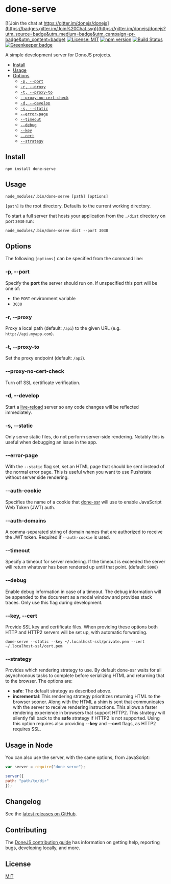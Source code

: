 # done-serve

[![Join the chat at https://gitter.im/donejs/donejs](https://badges.gitter.im/Join%20Chat.svg)](https://gitter.im/donejs/donejs?utm_source=badge&utm_medium=badge&utm_campaign=pr-badge&utm_content=badge)
[![License: MIT](https://img.shields.io/badge/license-MIT-blue.svg)](https://github.com/donejs/done-serve/blob/master/LICENSE.md)
[![npm version](https://badge.fury.io/js/done-serve.svg)](http://badge.fury.io/js/done-serve)
[![Build Status](https://travis-ci.org/donejs/done-serve.svg?branch=master)](https://travis-ci.org/donejs/done-serve)
[![Greenkeeper badge](https://badges.greenkeeper.io/donejs/done-serve.svg)](https://greenkeeper.io/)

A simple development server for DoneJS projects.

- [Install](#install)
- [Usage](#usage)
- [Options](#options)
  - <code>[-p, --port](#-p---port)</code>
  - <code>[-r, --proxy](#-r---proxy)</code>
  - <code>[-t, --proxy-to](#-t---proxy-to)</code>
  - <code>[--proxy-no-cert-check](#--proxy-no-cert-check)</code>
  - <code>[-d, --develop](#-d---develop)</code>
  - <code>[-s, --static](#-s--static)</code>
  - <code>[--error-page](#--error-page)</code>
  - <code>[--timeout](#--timeout)</code>
  - <code>[--debug](#--debug)</code>
  - <code>[--key](#--key)</code>
  - <code>[--cert](#--cert)</code>
  - <code>[--strategy](#--strategy)</code>

## Install

```
npm install done-serve
```

## Usage

```
node_modules/.bin/done-serve [path] [options]
```

`[path]` is the root directory. Defaults to the current working directory.

To start a full server that hosts your application from the `./dist` directory on port `3030` run:

```
node_modules/.bin/done-serve dist --port 3030
```

## Options

The following `[options]` can be specified from the command line:

### -p, --port

Specify the **port** the server should run on. If unspecified this port will be one of:

* the `PORT` environment variable
* `3030`

### -r, --proxy

Proxy a local path (default: `/api`) to the given URL (e.g. `http://api.myapp.com`).

### -t, --proxy-to

Set the proxy endpoint (default: `/api`).

### --proxy-no-cert-check

Turn off SSL certificate verification.

### -d, --develop

Start a [live-reload](http://stealjs.com/docs/steal.live-reload.html) server so any code changes will be reflected immediately.

### -s, --static

Only serve static files, do not perform server-side rendering. Notably this is useful when debugging an issue in the app.

### --error-page <filename>

With the `--static` flag set, set an HTML page that should be sent instead of the normal error page. This is useful when you want to use Pushstate without server side rendering.

### --auth-cookie

Specifies the name of a cookie that [done-ssr](https://github.com/donejs/done-ssr#options) will use to enable JavaScript Web Token (JWT) auth.

### --auth-domains

A comma-separated string of domain names that are authorized to receive the JWT token.  Required if `--auth-cookie` is used.

### --timeout

Specify a timeout for server rendering. If the timeout is exceeded the server will return whatever has been rendered up until that point. (default: `5000`)

### --debug

Enable debug information in case of a timeout. The debug information will be appended to the document as a modal window and provides stack traces. Only use this flag during development.

### --key, --cert

Provide SSL key and certificate files. When providing these options both HTTP and HTTP2 servers will be set up, with automatic forwarding.

```shell
done-serve --static --key ~/.localhost-ssl/private.pem --cert ~/.localhost-ssl/cert.pem
```

### --strategy

Provides which rendering strategy to use. By default done-ssr waits for all asynchronous tasks to complete before serializing HTML and returning that to the browser. The options are:

* **safe**: The default strategy as described above.
* **incremental**: This rendering strategy prioritizes returning HTML to the browser sooner. Along with the HTML a shim is sent that communicates with the server to receive rendering instructions. This allows a faster rendering experience in browsers that support HTTP2. This strategy will silently fall back to the **safe** strategy if HTTP2 is not supported. Using this option requires also providing **--key** and **--cert** flags, as HTTP2 requires SSL.

## Usage in Node

You can also use the server, with the same options, from JavaScript:

```js
var server = require("done-serve");

server({
path: "path/to/dir"
});
```

## Changelog

See the [latest releases on GitHub](https://github.com/donejs/done-serve/releases).

## Contributing

The [DoneJS contribution guide](https://donejs.com/contributing.html) has information on getting help, reporting bugs, developing locally, and more.

## License

[MIT](https://github.com/donejs/done-serve/blob/master/LICENSE.md)
